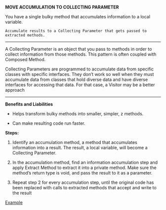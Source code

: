 **MOVE ACCUMULATION TO COLLECTING PARAMETER**

You have a single bulky method
that accumulates information to a local variable.

`Accumulate results to a Collecting Parameter
that gets passed to extracted methods.`

--------------------------------------------------

A Collecting Parameter is an object that you pass to methods 
in order to collect information from those methods. 
This pattern is often coupled with Composed Method.

Collecting Parameters are programmed to accumulate data from 
specific classes with specific interfaces. They don’t work so 
well when they must accumulate data from classes that hold 
diverse data and have diverse interfaces for accessing that data. 
For that case, a Visitor may be a better approach

-------------------------------------------
**Benefits and Liabilities**

+  Helps transform bulky methods into smaller, simpler, z methods.

+  Can make resulting code run faster.
 
 **Steps:**
 
 1.  Identify an accumulation method, a method that accumulates information into a result. The result, a local variable, will become a Collecting Parameter.
 
 2.  In the accumulation method, find an information accumulation step and apply Extract Method to extract it into a private method. Make sure the method’s return type is void, and pass the result to it as a parameter.
 
 3.  Repeat step 2 for every accumulation step, until the original code has been replaced with calls to extracted methods that accept and write to the result
     
[Example](https://github.com/gunya/refactoring/pull/23)     